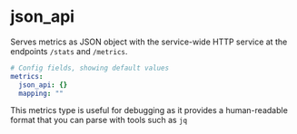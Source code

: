 # json_api

Serves metrics as JSON object with the service-wide HTTP service at the endpoints `/stats` and `/metrics`.

```yaml
# Config fields, showing default values
metrics:
  json_api: {}
  mapping: ""
```

This metrics type is useful for debugging as it provides a human-readable format that you can parse with tools such as `jq`